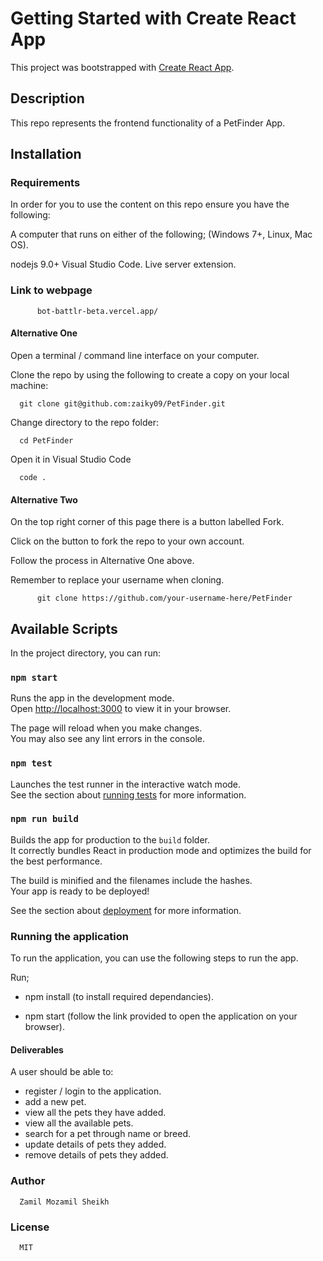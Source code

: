 # Getting Started with Create React App

This project was bootstrapped with [Create React App](https://github.com/facebook/create-react-app).

## Description
This repo represents the frontend functionality of a PetFinder App.

## Installation
### Requirements
In order for you to use the content on this repo ensure you have the following:

A computer that runs on either of the following; (Windows 7+, Linux, Mac OS).

nodejs 9.0+
Visual Studio Code.
Live server extension.
### Link to webpage

          bot-battlr-beta.vercel.app/

#### Alternative One
Open a terminal / command line interface on your computer.

Clone the repo by using the following to create a copy on your local machine:

      git clone git@github.com:zaiky09/PetFinder.git

Change directory to the repo folder:

      cd PetFinder

Open it in Visual Studio Code

      code .

#### Alternative Two
On the top right corner of this page there is a button labelled Fork.

Click on the button to fork the repo to your own account.

Follow the process in Alternative One above.

Remember to replace your username when cloning.

          git clone https://github.com/your-username-here/PetFinder

## Available Scripts

In the project directory, you can run:

### `npm start`

Runs the app in the development mode.\
Open [http://localhost:3000](http://localhost:3000) to view it in your browser.

The page will reload when you make changes.\
You may also see any lint errors in the console.

### `npm test`

Launches the test runner in the interactive watch mode.\
See the section about [running tests](https://facebook.github.io/create-react-app/docs/running-tests) for more information.

### `npm run build`

Builds the app for production to the `build` folder.\
It correctly bundles React in production mode and optimizes the build for the best performance.

The build is minified and the filenames include the hashes.\
Your app is ready to be deployed!

See the section about [deployment](https://facebook.github.io/create-react-app/docs/deployment) for more information.

### Running the application

To run the application, you can use the following steps to run the app.

Run;

  - npm install (to install required dependancies).

  - npm start (follow the link provided to open the application on your browser).

#### Deliverables
A user should be able to:

- register / login to the application.
- add a new pet.
- view all the pets they have added.
- view all the available pets.
- search for a pet through name or breed.
- update details of pets they added.
- remove details of pets they added.

### Author
      Zamil Mozamil Sheikh

### License
      MIT